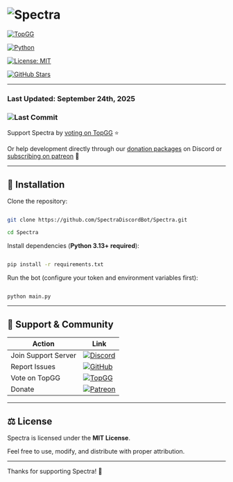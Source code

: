 # ![Spectra](https://raw.githubusercontent.com/SpectraDiscordBot/Spectra/main/spectra.gif)



[![TopGG](https://img.shields.io/badge/TopGG-Vote-brightgreen?logo=top.gg&logoColor=white)](https://top.gg/bot/1279512390756470836)

[![Python](https://img.shields.io/badge/Python-3.13+-blue?logo=python)](https://www.python.org/)

[![License: MIT](https://img.shields.io/badge/License-MIT-yellow?logo=opensourceinitiative)](https://opensource.org/licenses/MIT)

[![GitHub Stars](https://img.shields.io/github/stars/SpectraDiscordBot/Spectra?style=social)](https://github.com/SpectraDiscordBot/Spectra/stargazers)



---




### Last Updated: September 24th, 2025


### ![Last Commit](https://img.shields.io/github/last-commit/SpectraDiscordBot/Spectra?label=Last%20Updated)



Support Spectra by [voting on TopGG](https://top.gg/bot/1279512390756470836) ⭐  

Or help development directly through our [donation packages](https://discord.com/discovery/applications/1279512390756470836/store) on Discord or [subscribing on patreon](https://patreon.com/Discord_Spectra) 💖



---



## 🚀 Installation



Clone the repository:



```bash

git clone https://github.com/SpectraDiscordBot/Spectra.git

cd Spectra

````



Install dependencies (**Python 3.13+ required**):



```bash

pip install -r requirements.txt

```



Run the bot (configure your token and environment variables first):



```bash

python main.py

```



---



## 🛟 Support & Community



| Action              | Link                                                                                                                                                                     |
| ------------------- | ------------------------------------------------------------------------------------------------------------------------------------------------------------------------ |
| Join Support Server | [![Discord](https://img.shields.io/badge/Discord-Join%20Server-7289DA?logo=discord&logoColor=white)](https://discord.gg/fcPF66DubA)                                      |
| Report Issues       | [![GitHub](https://img.shields.io/badge/GitHub-Open%20Issue-181717?logo=github&logoColor=white)](https://github.com/SpectraDiscordBot/Spectra/issues)                   |
| Vote on TopGG       | [![TopGG](https://img.shields.io/badge/TopGG-Vote-FF5F5F?logo=top.gg&logoColor=white)](https://top.gg/bot/1279512390756470836)                                          |
| Donate              | [![Patreon](https://img.shields.io/badge/Patreon-Support-FF424D?logo=patreon&logoColor=white)](https://patreon.com/Discord_Spectra)                                      |

---


## ⚖️ License



Spectra is licensed under the **MIT License**.

Feel free to use, modify, and distribute with proper attribution.



---



Thanks for supporting Spectra! 🚀
